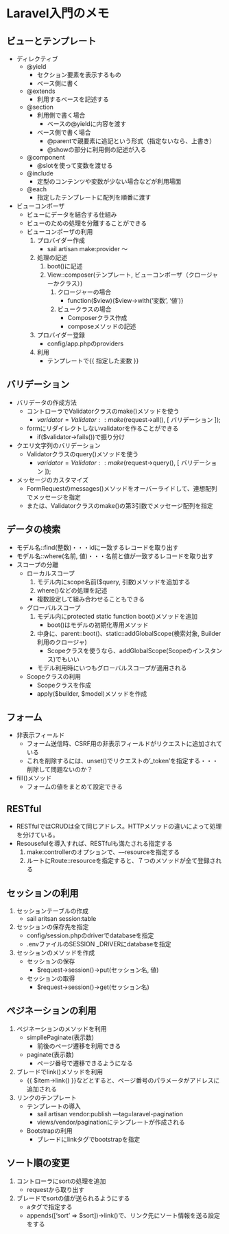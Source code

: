 # Laravel入門のメモ

## ビューとテンプレート
* ディレクティブ
    * @yield
        * セクション要素を表示するもの
        * ベース側に書く
    * @extends
        * 利用するベースを記述する
    * @section
        * 利用側で書く場合
            * ベースの@yieldに内容を渡す
        * ベース側で書く場合
            * @parentで親要素に追記という形式（指定ないなら、上書き）
            * @showの部分に利用側の記述が入る
    * @component
        * @slotを使って変数を渡せる
    * @include
        * 定型のコンテンツや変数が少ない場合などが利用場面
    * @each
        * 指定したテンプレートに配列を順番に渡す
* ビューコンポーザ
    * ビューにデータを結合する仕組み
    * ビューのための処理を分離することができる
    * ビューコンポーザの利用
        1. プロバイダー作成
            * sail artisan make:provider 〜
        2. 処理の記述
            1. boot()に記述
            2. View::composer(テンプレート, ビューコンポーザ（クロージャーかクラス）)
                1. クロージャーの場合
                    * function($view){$view->with(‘変数’, ‘値’)}
                2. ビュークラスの場合
                    * Composerクラス作成
                    * composeメソッドの記述
        3. プロバイダー登録
            * config/app.phpのproviders
        4. 利用
            * テンプレートで{{ 指定した変数 }}
## バリデーション
* バリデータの作成方法
    * コントローラでValidatorクラスのmake()メソッドを使う
        * $varidator = Validator::make($request->all(), [ バリデーション ]);
    * formにリダイレクトしないvalidatorを作ることができる
        * if($validator->fails())で振り分け
* クエリ文字列のバリデーション
    * Validatorクラスのquery()メソッドを使う
        * $varidator = Validator::make($request->query(), [ バリデーション ]);
* メッセージのカスタマイズ
    * FormRequestのmessages()メソッドをオーバーライドして、連想配列でメッセージを指定
    * または、Validatorクラスのmake()の第3引数でメッセージ配列を指定
## データの検索
* モデル名::find(整数)・・・idに一致するレコードを取り出す
* モデル名::where(名前, 値)・・・名前と値が一致するレコードを取り出す
* スコープの分離
    * ローカルスコープ
        1. モデル内にscope名前($query, 引数)メソッドを追加する
        2. where()などの処理を記述
        * 複数設定して組み合わせることもできる
    * グローバルスコープ
        1. モデル内にprotected static function boot()メソッドを追加
            * boot()はモデルの初期化専用メソッド
        2. 中身に、parent::boot()、static::addGlobalScope(検索対象, Builder利用のクロージャ)
            * Scopeクラスを使うなら、addGlobalScope(Scopeのインスタンス)でもいい
        * モデル利用時にいつもグローバルスコープが適用される
    * Scopeクラスの利用
        * Scopeクラスを作成
        * apply($builder, $model)メソッドを作成
## フォーム
* 非表示フィールド
    * フォーム送信時、CSRF用の非表示フィールドがリクエストに追加されている
    * これを削除するには、unset()でリクエストの’_token’を指定する・・・削除して問題ないのか？
* fill()メソッド
    * フォームの値をまとめて設定できる
## RESTful
* RESTfulではCRUDは全て同じアドレス。HTTPメソッドの違いによって処理を分けている。
* Resousefulを導入すれば、RESTfulも満たされる指定する
    1. make:controllerのオプションで、––resourceを指定する
    2. ルートにRoute::resourceを指定すると、７つのメソッドが全て登録される
## セッションの利用
1. セッションテーブルの作成
    * sail aritsan session:table
2. セッションの保存先を指定
    * config/session.phpのdriverでdatabaseを指定
    * .envファイルのSESSION _DRIVERにdatabaseを指定
3. セッションのメソッドを作成
    * セッションの保存
        * $request->session()->put(セッション名, 値)
    * セッションの取得
        * $request->session()->get(セッション名)
## ペジネーションの利用
1. ペジネーションのメソッドを利用
    * simpllePaginate(表示数)
        * 前後のページ遷移を利用できる
    * paginate(表示数)
        * ページ番号で遷移できるようになる
2. ブレードでlink()メソッドを利用
    * {{ $item->link() }}などとすると、ページ番号のパラメータがアドレスに追加される
3. リンクのテンプレート
    * テンプレートの導入
        * sail artisan vendor:publish —tag=laravel-pagination
        * views/vendor/paginationにテンプレートが作成される
    * Bootstrapの利用
        * ブレードにlinkタグでbootstrapを指定
## ソート順の変更
1. コントローラにsortの処理を追加
    * requestから取り出す
2. ブレードでsortの値が送られるようにする
    * aタグで指定する
    * appends([‘sort’ => $sort])->link()で、リンク先にソート情報を送る設定をする
